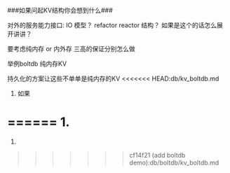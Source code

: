 ###如果问起KV结构你会想到什么###


对外的服务能力接口: IO 模型？ 
refactor reactor 结构？
    如果是这个的话怎么展开讲讲？

要考虑纯内存 or 内外存
三高的保证分别怎么做

举例boltdb 纯内存KV

持久化的方案让这些不单单是纯内存的KV
<<<<<<< HEAD:db/kv_boltdb.md
1. 如果 



======
1. 
=======
1.  
>>>>>>> cf14f21 (add boltdb demo):db/boltdb/kv_boltdb.md
